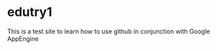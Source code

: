 edutry1
=======

This is a test site to learn how to use github in conjunction with Google AppEngine